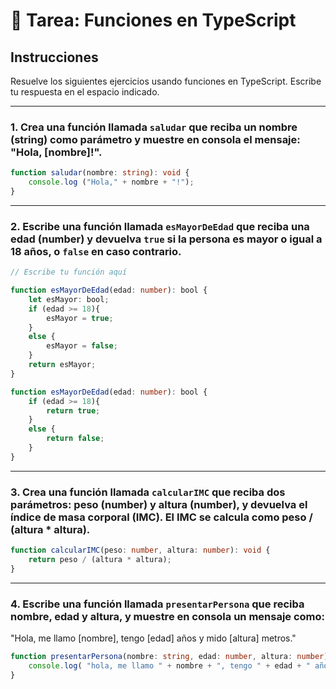
# 📝 Tarea: Funciones en TypeScript

## Instrucciones
Resuelve los siguientes ejercicios usando funciones en TypeScript. Escribe tu respuesta en el espacio indicado.

---

### 1. Crea una función llamada `saludar` que reciba un nombre (string) como parámetro y muestre en consola el mensaje: "Hola, [nombre]!".

```typescript
function saludar(nombre: string): void {
    console.log ("Hola," + nombre + "!");
}

```

---

### 2. Escribe una función llamada `esMayorDeEdad` que reciba una edad (number) y devuelva `true` si la persona es mayor o igual a 18 años, o `false` en caso contrario.

```typescript
// Escribe tu función aquí

function esMayorDeEdad(edad: number): bool {
    let esMayor: bool;
    if (edad >= 18){
        esMayor = true;
    }
    else {
        esMayor = false;
    }
    return esMayor;
}

function esMayorDeEdad(edad: number): bool {
    if (edad >= 18){
        return true;
    }
    else {
        return false;
    }
}

```

---

### 3. Crea una función llamada `calcularIMC` que reciba dos parámetros: peso (number) y altura (number), y devuelva el índice de masa corporal (IMC). El IMC se calcula como peso / (altura * altura).

```typescript
function calcularIMC(peso: number, altura: number): void {
    return peso / (altura * altura); 
}

```

---

### 4. Escribe una función llamada `presentarPersona` que reciba nombre, edad y altura, y muestre en consola un mensaje como:
"Hola, me llamo [nombre], tengo [edad] años y mido [altura] metros."

```typescript
function presentarPersona(nombre: string, edad: number, altura: number): void {
    console.log( "hola, me llamo " + nombre + ", tengo " + edad + " años" + " y mido " + altura " metros");
}

```
